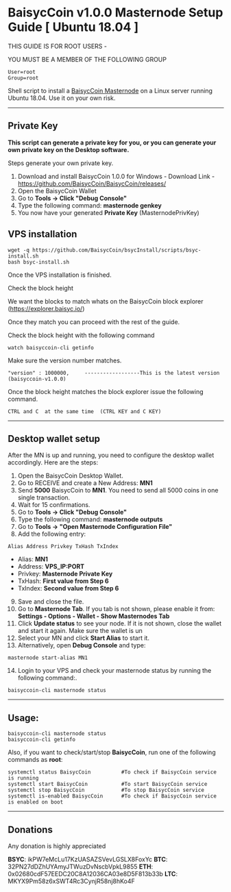 # BaisycCoin v1.0.0 Masternode Setup Guide [ Ubuntu 18.04 ]

THIS GUIDE IS FOR ROOT USERS -

YOU MUST BE A MEMBER OF THE FOLLOWING GROUP
```
User=root
Group=root
```

Shell script to install a [BaisycCoin Masternode](https://baisyc.io/) on a Linux server running Ubuntu 18.04. Use it on your own risk.
***

## Private Key

**This script can generate a private key for you, or you can generate your own private key on the Desktop software.**

Steps generate your own private key. 
1.  Download and install BaisycCoin 1.0.0 for Windows -   Download Link  - https://github.com/BaisycCoin/BaisycCoin/releases/
2.  Open the BaisycCoin Wallet
3.  Go to **Tools -> Click "Debug Console"** 
4.  Type the following command: **masternode genkey** 
5. You now have your generated **Private Key**  (MasternodePrivKey)


## VPS installation
```
wget -q https://github.com/BaisycCoin/bsycInstall/scripts/bsyc-install.sh
bash bsyc-install.sh
```
Once the VPS installation is finished.

Check the block height

We want the blocks to match whats on the BaisycCoin block explorer (https://explorer.baisyc.io/)

Once they match you can proceed with the rest of the guide.

Check the block height with the following command
```
watch baisyccoin-cli getinfo
```
Make sure the version number matches.
```
"version" : 1000000,     ------------------This is the latest version (baisyccoin-v1.0.0)
```

Once the block height matches the block explorer issue the following command.
```
CTRL and C  at the same time  (CTRL KEY and C KEY)
```
***

## Desktop wallet setup  

After the MN is up and running, you need to configure the desktop wallet accordingly. Here are the steps: 
1. Open the BaisycCoin Desktop Wallet. 
2. Go to RECEIVE and create a New Address: **MN1** 
3. Send **5000** BaisycCoin to **MN1**. You need to send all 5000 coins in one single transaction.
4. Wait for 15 confirmations. 
5. Go to **Tools -> Click "Debug Console"** 
6. Type the following command: **masternode outputs** 
7. Go to  **Tools -> "Open Masternode Configuration File"**
8. Add the following entry:
```
Alias Address Privkey TxHash TxIndex
```
* Alias: **MN1**
* Address: **VPS_IP:PORT**
* Privkey: **Masternode Private Key**
* TxHash: **First value from Step 6**
* TxIndex:  **Second value from Step 6**
9. Save and close the file.
10. Go to **Masternode Tab**. If you tab is not shown, please enable it from: **Settings - Options - Wallet - Show Masternodes Tab**
11. Click **Update status** to see your node. If it is not shown, close the wallet and start it again. Make sure the wallet is un
12. Select your MN and click **Start Alias** to start it.
13. Alternatively, open **Debug Console** and type:
```
masternode start-alias MN1
``` 
14. Login to your VPS and check your masternode status by running the following command:.
```
baisyccoin-cli masternode status
```
***

## Usage:
```
baisyccoin-cli masternode status 
baisyccoin-cli getinfo
```
Also, if you want to check/start/stop **BaisycCoin**, run one of the following commands as **root**:

```
systemctl status BaisycCoin          #To check if BaisycCoin service is running 
systemctl start BaisycCoin           #To start BaisycCoin service 
systemctl stop BaisycCoin            #To stop BaisycCoin service 
systemctl is-enabled BaisycCoin      #To check if BaisycCoin service is enabled on boot 
``` 
***

## Donations

Any donation is highly appreciated

**BSYC**: ikPW7eMcLu17KzUASAZSVevLGSLX8FoxYc 
**BTC**: 32PN27dDZhUYAmyJTWuzDvNscbVpkL9855 
**ETH**: 0x02680cdF57EEDC20C8A12036CA03e8D5F813b33b 
**LTC**: MKYX9Pm58z6xSWT4Rc3CynjR58nj8hKo4F 
